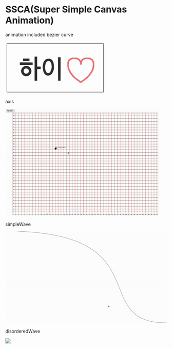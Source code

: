 # SSCA(Super Simple Canvas Animation)

animation included bezier curve

<img src="./ezgif.com-gif-maker.gif"/>

axis

<img src="./axis.gif"/>

simpleWave

<img src="./simple_wave.gif" />

disorderedWave

<img src="./disorderedWave.gif" />

